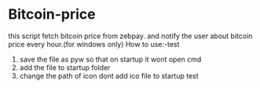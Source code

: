 # Bitcoin-price
this script fetch bitcoin price from zebpay. and notify the user about bitcoin price every hour.(for windows only)
How to use:-test
  1. save the file as pyw so that on startup it wont open cmd
  2.  add the file to startup folder
  3. change the path of icon dont add ico file to startup
  test
